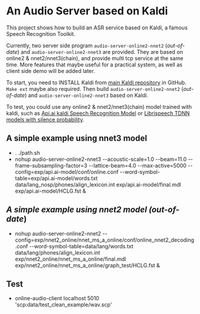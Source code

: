 
An Audio Server based on Kaldi
================================

This project shows how to build an ASR service based on Kaldi, a famous Speech Recognition Toolkit.

Currently, two server side program `audio-server-online2-nnet2` (*out-of-date*) and `audio-server-online2-nnet3` are provided. 
They are based on online2 & nnet2/nnet3(chain), and provide multi tcp service at the same time. 
More features that maybe useful for a practical system, as well as client side demo will be added later.

To start, you need to INSTALL Kaldi from [main Kaldi repository](https://github.com/kaldi-asr/kaldi) in GitHub. 
`Make ext` maybe also required. Then build `audio-server-online2-nnet2` (*out-of-date*)  and `audio-server-online2-nnet3` based on Kaldi.

To test, you could use any online2 & nnet2/nnet3(chain) model trained with kaldi, such as [Api.ai kaldi Speech Recognition Model](https://api.ai/downloads/api.ai-kaldi-asr-model.zip) or [Librispeech TDNN models with silence probability](http://kaldi-asr.org/downloads/build/10/trunk/egs/librispeech/s5/archive.tar.gz).


A simple example using nnet3 model
------------------
- . ./path.sh
- nohup audio-server-online2-nnet3 --acoustic-scale=1.0 --beam=11.0 --frame-subsampling-factor=3 --lattice-beam=4.0 --max-active=5000 --config=exp/api.ai-model/conf/online.conf --word-symbol-table=exp/api.ai-model/words.txt data/lang_nosp/phones/align_lexicon.int exp/api.ai-model/final.mdl exp/api.ai-model/HCLG.fst &

*A simple example using nnet2 model (out-of-date*)
------------------
- nohup audio-server-online2-nnet2 --config=exp/nnet2_online/nnet_ms_a_online/conf/online_nnet2_decoding.conf --word-symbol-table=data/lang/words.txt data/lang/phones/align_lexicon.int exp/nnet2_online/nnet_ms_a_online/final.mdl exp/nnet2_online/nnet_ms_a_online/graph_test/HCLG.fst &

Test
------------------
- online-audio-client localhost 5010 'scp:data/test_clean_example/wav.scp'
